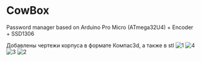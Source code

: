 # CowBox

Password manager based on Arduino Pro Micro (ATmega32U4) + Encoder + SSD1306

Добавлены чертежи корпуса в формате Компас3d, а также в stl
![1](https://github.com/4gordi/CowBox/assets/27728217/7447651b-876e-4917-93d6-5188aecc0e25)
![4](https://github.com/4gordi/CowBox/assets/27728217/c4c4171c-2f95-49f3-a285-f23b073a2f01)
![3](https://github.com/4gordi/CowBox/assets/27728217/638f627b-0fb9-48d0-85c5-8b085b33a6c0)
![2](https://github.com/4gordi/CowBox/assets/27728217/d511a953-5959-4e19-9789-4086bd47c680)


